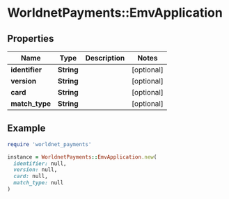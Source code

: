 # WorldnetPayments::EmvApplication

## Properties

| Name | Type | Description | Notes |
| ---- | ---- | ----------- | ----- |
| **identifier** | **String** |  | [optional] |
| **version** | **String** |  | [optional] |
| **card** | **String** |  | [optional] |
| **match_type** | **String** |  | [optional] |

## Example

```ruby
require 'worldnet_payments'

instance = WorldnetPayments::EmvApplication.new(
  identifier: null,
  version: null,
  card: null,
  match_type: null
)
```

